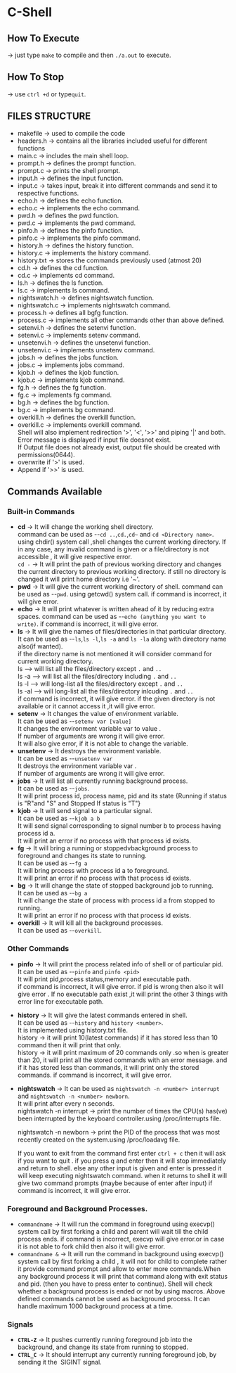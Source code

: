 # C-Shell
## How To Execute 
-> just type `make` to compile and then `./a.out` to execute. 
## How To Stop 
-> use `ctrl +d` or type`quit`.

## FILES STRUCTURE 
- makefile      -> used to compile the code 
- headers.h     -> contains all the libraries included useful for different functions
- main.c        -> includes the main shell loop.
- prompt.h      -> defines the prompt function.
- prompt.c      -> prints the shell prompt.
- input.h       -> defines the input function.
- input.c       -> takes input, break it into different commands and send it to respective functions.
- echo.h        -> defines the echo function.
- echo.c        -> implements the echo command.
- pwd.h         -> defines the pwd function.
- pwd.c         -> implements the pwd command.
- pinfo.h       -> defines the pinfo function.
- pinfo.c       -> implements the pinfo command.
- history.h     -> defines the history function.
- history.c     -> implements the history command.
- history.txt   -> stores the commands previously used (atmost 20)
- cd.h          -> defines the cd function.
- cd.c          -> implements cd command.
- ls.h          -> defines the ls function.
- ls.c          -> implements ls command.
- nightswatch.h -> defines nightswatch function.
- nightswatch.c -> implements nightswatch command.
- process.h     -> defines all bgfg function.
- process.c     -> implements all other commands other than above defined.
- setenvi.h     -> defines the setenvi function.
- setenvi.c     -> implements setenv command.
- unsetenvi.h   -> defines the unsetenvi function.
- unsetenvi.c   -> implements unsetenv command.
- jobs.h        -> defines the jobs function.
- jobs.c        -> implements jobs command.
- kjob.h        -> defines the kjob function.
- kjob.c        -> implements kjob command.
- fg.h          -> defines the fg function.
- fg.c          -> implements fg command.
- bg.h          -> defines the bg function.
- bg.c          -> implements bg command.
- overkill.h    -> defines the overkill function.
- overkill.c    -> implements overkill command.
\
Shell will also implement redirection '>', '<', '>>' and piping '|' and both.\
Error message is displayed if input file doesnot exist.\
If Output file does not already exist, output file should be created with permissions(0644).
- overwrite if '>' is used.
- Append if '>>' is used.

## Commands Available 
### Built-in Commands 
- **cd**       -> It will change the working shell directory.\
             command can be used as --`cd ..`,`cd.`,`cd~` and `cd <Directory name>`.\
	     using chdir() system call ,shell changes the current working directory. If in any case, any invalid command is given or a file/directory is not 
	     accessible , it will give respective error.\
	    `cd -` -> It will print the path of previous working directory and changes the current directory to previous working directory.
		if still no directory is changed it will print home directory i.e '~'. 
- **pwd**      -> It will give the current working directory of shell. command can be used as --`pwd`. using getcwd() system call. if command is incorrect, it will 
             give error.
- **echo**     -> It will print whatever is written ahead of it by reducing extra spaces.
	     command can be used as --`echo (anything you want to write)`.
	     if command is incorrect, it will give error.
- **ls**       -> It will give the names of files/directories in that particular directory.\
	 				It can be used as --`ls`,`ls -l`,`ls -a` and `ls -la` along with directory name also(if wanted).\
	 				if the directory name is not mentioned it will consider command for current working directory.\
	 				ls    	--> will list all the files/directory except `.` and `..`\
	 				ls -a   --> will list all the files/directory including `.` and `..`\
	 				ls -l   --> will long-list all the files/directory except `.` and `..`\
	 				ls -al  --> will long-list all the files/directory inlcuding `.` and `..`\
	 				if command is incorrect, it will give error. if the given directory is not available or it cannot access it ,it will give 
					error.
- **setenv**   -> It changes the value of environment variable.\
					It can be used as --`setenv var [value]`\
					It changes the environment variable var to value .\
					If number of arguments are wrong it will give error.\
					It will also give error, if it is not able to change the variable.
- **unsetenv**   -> It destroys the environment variable.\
					It can be used as --`unsetenv var`\
					It destroys the environment variable var .\
					If number of arguments are wrong it will give error.
- **jobs**       -> It will list all currently running background process.\
					It can be used as --`jobs`.\
					It will print process id, process name, pid and its state {Running if status is "R"and "S" and Stopped If status is "T"}
- **kjob**       -> It will send signal to a particular signal.\
					It can be used as --`kjob a b`\
					It will send signal corresponding to signal number b to process having process id a.\
					It will print an error if no process with that process id exists.
- **fg**         -> It will bring a running or stoppedvbackground process to foreground and changes its state to running.\
					It can be used as --`fg a`\
					It will bring process with process id a to foreground.\
					It will print an error if no process with that process id exists.
- **bg**         -> It will change the state of stopped background job to running.\
					It can be used as --`bg a`\
					It will change the state of process with process id a from stopped to running.\
					It will print an error if no process with that process id exists.
- **overkill**   -> It will kill all the background processes.\
					It can be used as --`overkill`.
					
### Other Commands 
- **pinfo** 		-> It will print the process related info of shell or of particular pid.\
 						It can be used as --`pinfo` and `pinfo <pid>`\
 						It will print pid,process status,memory and executable path.\
 						if command is incorrect, it will give error. if pid is wrong then also it will give error .
 						If no executable path exist ,it will print the other 3 things with error line for executable path.
- **history**     -> It will give the latest commands entered in shell.\
 				    	It can be used as --`history` and `history <number>`.\
 				    	It is implemented using history.txt file.\
 				    	history  -> it will print 10(latest commands) if it has stored less than 10 command then it will print that only.\
 				    	history <number> -> it will print maximum of 20 commands only .so when <number> is greater than 20, it will print all the
						stored commands with an error message. and if it has stored less than <number> commands, it will print only the 
						stored commands. if command is incorrect, it will give error.
	
-  **nightswatch** -> It can be used as `nightswatch -n <number> interrupt` and `nightswatch -n <number> newborn`.\
 				        It will print after every n seconds.\
 	nightswatch -n <number> interrupt  -> print the number of times the CPU(s) has(ve) been interrupted by the keyboard controller.using /proc/interrupts file. 
	
	nightswatch -n <number> newborn   -> print the PID of the process that was most recently created on the system.using  /proc/loadavg file. 
       
    If you want to exit from the command first enter `ctrl + c` then it will ask if you want to quit . if you press q 
						and enter then it will stop immediately and return to shell. else any other input is given and enter is pressed it 
						will keep executing nightswatch command. when it returns to shell it will give two command prompts (maybe because
						of enter after input) if command is incorrect, it will give error.
	
### Foreground and Background Processes.
- `commandname` -> It will run the command in foreground using execvp() system call by first 
 							forking a child and parent will wait till the child process ends.
 							if command is incorrect, execvp will give error.or in case it is not able to fork child 
 							then also it will give error.
- `commandname &` -> It will run the command in background using execvp() system call by first
 						 	forking a child , it will not for child to complete rather it provide command prompt and 
 						 	allow to enter more commands.When any background process it will print that command along with exit status 
							and pid. (then you have to press enter to continue).
 						 	Shell will check whether a background process is ended or not by using macros.
 						 	Above defined commands cannot be used as background process.
 						 	It can handle maximum 1000 background process at a time.
	
### Signals  
- **`CTRL-Z`** -> It pushes currently running foreground job into the background, and change its state from running to stopped.
- **`CTRL_C`** -> It should interrupt any currently running foreground job, by sending it the ​ SIGINT​ signal.
